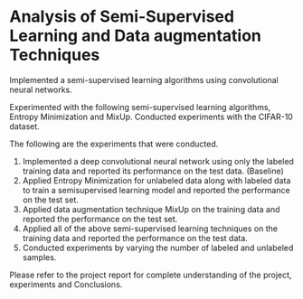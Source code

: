 # Analysis of Semi-Supervised Learning and Data augmentation Techniques 

Implemented a semi-supervised learning algorithms using convolutional neural networks. 

Experimented with the following semi-supervised learning algorithms, Entropy Minimization and MixUp. Conducted experiments with the CIFAR-10 dataset.

The following are the experiments that were conducted.
1) Implemented a deep convolutional neural network using only the labeled training data and reported its performance on the test data. (Baseline) 
2) Applied Entropy Minimization for unlabeled data along with labeled data to train a semisupervised learning model and reported the performance on the test set. 
3) Applied data augmentation technique MixUp on the training data and reported the performance on the test set. 
4) Applied all of the above semi-supervised learning techniques on the training data and reported the performance on the test data. 
5) Conducted experiments by varying the number of labeled and unlabeled samples.

Please refer to the project report for complete understanding of the project, experiments and Conclusions.
